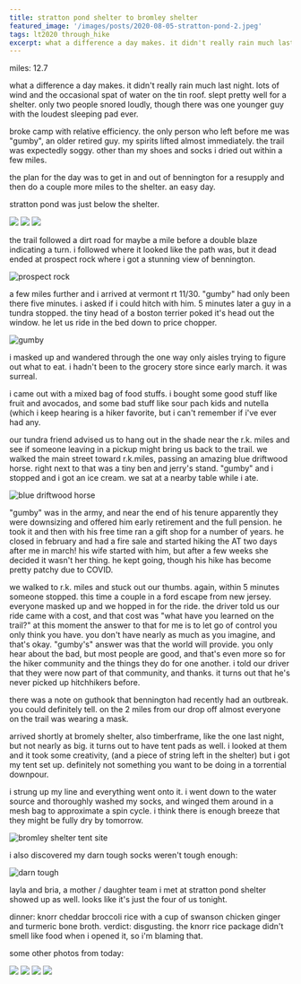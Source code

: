 ```yaml
---
title: stratton pond shelter to bromley shelter
featured_image: '/images/posts/2020-08-05-stratton-pond-2.jpeg'
tags: lt2020 through_hike
excerpt: what a difference a day makes. it didn't really rain much last night.
---
```


miles: 12.7

what a difference a day makes. it didn't really rain much last night. lots of wind and the occasional spat of water on the tin roof. slept pretty well for a shelter. only two people snored loudly, though there was one younger guy with the loudest sleeping pad ever.

broke camp with relative efficiency. the only person who left before me was "gumby", an older retired guy. my spirits lifted almost immediately. the trail was expectedly soggy. other than my shoes and socks i dried out within a few miles.

the plan for the day was to get in and out of bennington for a resupply and then do a couple more miles to the shelter. an easy day.

stratton pond was just below the shelter.

<div class="gallery" data-columns="3">
	<img src="/images/posts/2020-08-05-stratton-pond-1.jpeg">
	<img src="/images/posts/2020-08-05-stratton-pond-2.jpeg">
	<img src="/images/posts/2020-08-05-stratton-pond-3.jpeg">
</div>

the trail followed a dirt road for maybe a mile before a double blaze indicating a turn. i followed where it looked like the path was, but it dead ended at prospect rock where i got a stunning view of bennington.

![prospect rock](/images/posts/2020-08-05-prospect-rock.jpeg)

a few miles further and i arrived at vermont rt 11/30. "gumby" had only been there five minutes. i asked if i could hitch with him. 5 minutes later a guy in a tundra stopped. the tiny head of a boston terrier poked it's head out the window. he let us ride in the bed down to price chopper.

![gumby](/images/posts/2020-08-05-gumby.jpeg)

i masked up and wandered through the one way only aisles trying to figure out what to eat. i hadn't been to the grocery store since early march. it was surreal.

i came out with a mixed bag of food stuffs. i bought some good stuff like fruit and avocados, and some bad stuff like sour pach kids and nutella (which i keep hearing is a hiker favorite, but i can't remember if i've ever had any.

our tundra friend advised us to hang out in the shade near the r.k. miles and see if someone leaving in a pickup might bring us back to the trail. we walked the main street toward r.k.miles, passing an amazing blue driftwood horse. right next to that was a tiny ben and jerry's stand. "gumby" and i stopped and i got an ice cream. we sat at a nearby table while i ate.

![blue driftwood horse](/images/posts/2020-08-05-blue-driftwood-horse.jpeg)

"gumby" was in the army, and near the end of his tenure apparently they were downsizing and offered him early retirement and the full pension. he took it and then with his free time ran a gift shop for a number of years. he closed in february and had a fire sale and started hiking the AT two days after me in march! his wife started with him, but after a few weeks she decided it wasn't her thing. he kept going, though his hike has become pretty patchy due to COVID.

we walked to r.k. miles and stuck out our thumbs. again, within 5 minutes someone stopped. this time a couple in a ford escape from new jersey. everyone masked up and we hopped in for the ride. the driver told us our ride came with a cost, and that cost was "what have you learned on the trail?" at this moment the answer to that for me is to let go of control you only think you have. you don't have nearly as much as you imagine, and that's okay. "gumby's" answer was that the world will provide. you only hear about the bad, but most people are good, and that's even more so for the hiker community and the things they do for one another. i told our driver that they were now part of that community, and thanks. it turns out that he's never picked up hitchhikers before. 

there was a note on guthook that bennington had recently had an outbreak. you could definitely tell. on the 2 miles from our drop off almost everyone on the trail was wearing a mask.

arrived shortly at bromely shelter, also timberframe, like the one last night, but not nearly as big. it turns out to have tent pads as well. i looked at them and it took some creativity, (and a piece of string left in the shelter) but i got my tent set up. definitely not something you want to be doing in a torrential downpour.

i strung up my line and everything went onto it. i went down to the water source and thoroughly washed my socks, and winged them around in a mesh bag to approximate a spin cycle. i think there is enough breeze that they might be fully dry by tomorrow.

![bromley shelter tent site](/images/posts/2020-08-05-bromley-shelter-tent-site.jpeg)

i also discovered my darn tough socks weren't tough enough:

![darn tough](/images/posts/2020-08-05-darn-tough.jpeg)

layla and bria, a mother / daughter team i met at stratton pond shelter showed up as well. looks like it's just the four of us tonight.

dinner: knorr cheddar broccoli rice with a cup of swanson chicken ginger and turmeric bone broth. verdict: disgusting. the knorr rice package didn't smell like food when i opened it, so i'm blaming that.

some other photos from today:

<div class="gallery" data-columns="3">
	<img src="/images/posts/2020-08-05-green-clearing.jpeg">
	<img src="/images/posts/2020-08-03-river-1.jpeg">
	<img src="/images/posts/2020-08-03-river-2.jpeg">
	<img src="/images/posts/2020-08-05-mushrooms.jpeg">
</div>
